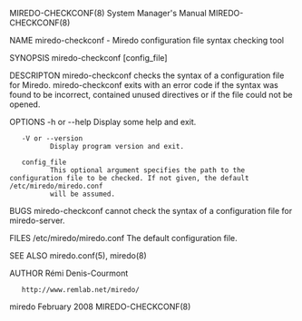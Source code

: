 MIREDO-CHECKCONF(8)                                           System Manager's Manual                                          MIREDO-CHECKCONF(8)

NAME
       miredo-checkconf - Miredo configuration file syntax checking tool

SYNOPSIS
       miredo-checkconf [config_file]

DESCRIPTON
       miredo-checkconf  checks  the syntax of a configuration file for Miredo.  miredo-checkconf exits with an error code if the syntax was found
       to be incorrect, contained unused directives or if the file could not be opened.

OPTIONS
       -h or --help
              Display some help and exit.

       -V or --version
              Display program version and exit.

       config_file
              This optional argument specifies the path to the configuration file to be checked. If not given, the default /etc/miredo/miredo.conf
              will be assumed.

BUGS
       miredo-checkconf cannot check the syntax of a configuration file for miredo-server.

FILES
       /etc/miredo/miredo.conf
              The default configuration file.

SEE ALSO
       miredo.conf(5), miredo(8)

AUTHOR
       Rémi Denis-Courmont <remi at remlab dot net>

       http://www.remlab.net/miredo/

miredo                                                             February 2008                                               MIREDO-CHECKCONF(8)
